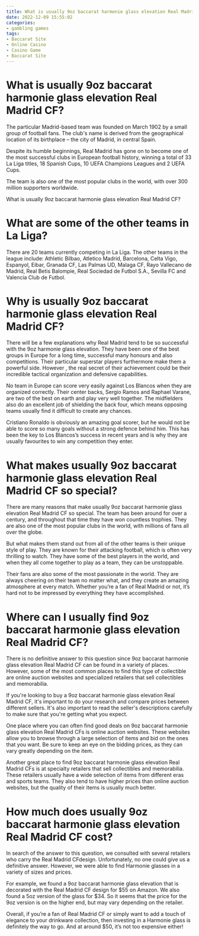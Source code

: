 ```yaml
---
title: What is usually 9oz baccarat harmonie glass elevation Real Madrid CF
date: 2022-12-09 15:55:02
categories:
- gambling games
tags:
- Baccarat Site
- Online Casino
- Casino Game
- Baccarat Site
---
```



#  What is usually 9oz baccarat harmonie glass elevation Real Madrid CF?

The particular Madrid-based team was founded on March 1902 by a small group of football fans. The club's name is derived from the geographical location of its birthplace – the city of Madrid, in central Spain.

Despite its humble beginnings, Real Madrid has gone on to become one of the most successful clubs in European football history, winning a total of 33 La Liga titles, 18 Spanish Cups, 10 UEFA Champions Leagues and 2 UEFA Cups.

The team is also one of the most popular clubs in the world, with over 300 million supporters worldwide.

What is usually 9oz baccarat harmonie glass elevation Real Madrid CF?

# What are some of the other teams in La Liga?

There are 20 teams currently competing in La Liga. The other teams in the league include: Athletic Bilbao, Atletico Madrid, Barcelona, Celta Vigo, Espanyol, Eibar, Granada CF, Las Palmas UD, Malaga CF, Rayo Vallecano de Madrid, Real Betis Balompie, Real Sociedad de Futbol S.A., Sevilla FC and Valencia Club de Futbol.

#  Why is usually 9oz baccarat harmonie glass elevation Real Madrid CF?

There will be a few explanations why Real Madrid tend to be so successful with the 9oz harmonie glass elevation. They have been one of the best groups in Europe for a long time, successful many honours and also competitions. Their particular superstar players furthermore make them a powerful side. However , the real secret of their achievement could be their incredible tactical organization and defensive capabilities.

No team in Europe can score very easily against Los Blancos when they are organized correctly. Their center backs, Sergio Ramos and Raphael Varane, are two of the best on earth and play very well together. The midfielders also do an excellent job of shielding the back four, which means opposing teams usually find it difficult to create any chances.

Cristiano Ronaldo is obviously an amazing goal scorer, but he would not be able to score so many goals without a strong defence behind him. This has been the key to Los Blancos’s success in recent years and is why they are usually favourites to win any competition they enter.

#  What makes usually 9oz baccarat harmonie glass elevation Real Madrid CF so special?

There are many reasons that make usually 9oz baccarat harmonie glass elevation Real Madrid CF so special. The team has been around for over a century, and throughout that time they have won countless trophies. They are also one of the most popular clubs in the world, with millions of fans all over the globe.

But what makes them stand out from all of the other teams is their unique style of play. They are known for their attacking football, which is often very thrilling to watch. They have some of the best players in the world, and when they all come together to play as a team, they can be unstoppable.

Their fans are also some of the most passionate in the world. They are always cheering on their team no matter what, and they create an amazing atmosphere at every match. Whether you’re a fan of Real Madrid or not, it’s hard not to be impressed by everything they have accomplished.

#  Where can I usually find 9oz baccarat harmonie glass elevation Real Madrid CF?

There is no definitive answer to this question since 9oz baccarat harmonie glass elevation Real Madrid CF can be found in a variety of places. However, some of the most common places to find this type of collectible are online auction websites and specialized retailers that sell collectibles and memorabilia.

If you're looking to buy a 9oz baccarat harmonie glass elevation Real Madrid CF, it's important to do your research and compare prices between different sellers. It's also important to read the seller's descriptions carefully to make sure that you're getting what you expect.

One place where you can often find good deals on 9oz baccarat harmonie glass elevation Real Madrid CFs is online auction websites. These websites allow you to browse through a large selection of items and bid on the ones that you want. Be sure to keep an eye on the bidding prices, as they can vary greatly depending on the item.

Another great place to find 9oz baccarat harmonie glass elevation Real Madrid CFs is at specialty retailers that sell collectibles and memorabilia. These retailers usually have a wide selection of items from different eras and sports teams. They also tend to have higher prices than online auction websites, but the quality of their items is usually much better.

#  How much does usually 9oz baccarat harmonie glass elevation Real Madrid CF cost?

In search of the answer to this question, we consulted with several retailers who carry the Real Madrid CFdesign. Unfortunately, no one could give us a definitive answer. However, we were able to find Harmonie glasses in a variety of sizes and prices.

For example, we found a 9oz baccarat harmonie glass elevation that is decorated with the Real Madrid CF design for $55 on Amazon. We also found a 5oz version of the glass for $34. So it seems that the price for the 9oz version is on the higher end, but may vary depending on the retailer.

Overall, if you’re a fan of Real Madrid CF or simply want to add a touch of elegance to your drinkware collection, then investing in a Harmonie glass is definitely the way to go. And at around $50, it’s not too expensive either!